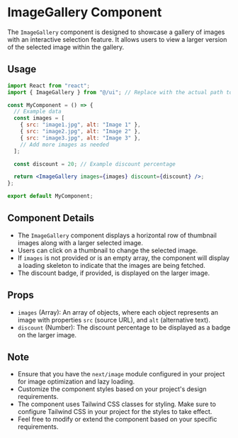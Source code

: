# ImageGallery Component

The `ImageGallery` component is designed to showcase a gallery of images with an interactive selection feature. It allows users to view a larger version of the selected image within the gallery.

## Usage

```jsx
import React from "react";
import { ImageGallery } from "@/ui"; // Replace with the actual path to the ImageGallery component

const MyComponent = () => {
  // Example data
  const images = [
    { src: "image1.jpg", alt: "Image 1" },
    { src: "image2.jpg", alt: "Image 2" },
    { src: "image3.jpg", alt: "Image 3" },
    // Add more images as needed
  ];

  const discount = 20; // Example discount percentage

  return <ImageGallery images={images} discount={discount} />;
};

export default MyComponent;
```

## Component Details

- The `ImageGallery` component displays a horizontal row of thumbnail images along with a larger selected image.
- Users can click on a thumbnail to change the selected image.
- If `images` is not provided or is an empty array, the component will display a loading skeleton to indicate that the images are being fetched.
- The discount badge, if provided, is displayed on the larger image.

## Props

- `images` (Array): An array of objects, where each object represents an image with properties `src` (source URL), and `alt` (alternative text).
- `discount` (Number): The discount percentage to be displayed as a badge on the larger image.

## Note

- Ensure that you have the `next/image` module configured in your project for image optimization and lazy loading.
- Customize the component styles based on your project's design requirements.
- The component uses Tailwind CSS classes for styling. Make sure to configure Tailwind CSS in your project for the styles to take effect.
- Feel free to modify or extend the component based on your specific requirements.
